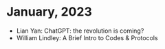 # January, 2023

* Lian Yan: ChatGPT: the revolution is coming?
* William Lindley: A Brief Intro to Codes & Protocols
